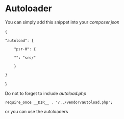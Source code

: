 # Autoloader


You can simply add this snippet into your *composer.json* 


{

    "autoload": {

        "psr-0": {

        "": "src/"

        }

    }

}


Do not to forget to include *autoload.php* 


`require_once __DIR__ . '/../vendor/autoload.php';`

    
or you can use the autoloaders 
